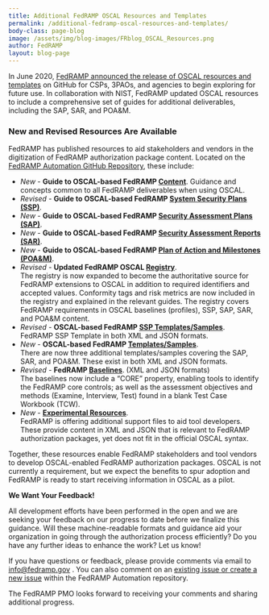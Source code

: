 ```yaml
---
title: Additional FedRAMP OSCAL Resources and Templates
permalink: /additional-fedramp-oscal-resources-and-templates/
body-class: page-blog
image: /assets/img/blog-images/FRblog_OSCAL_Resources.png
author: FedRAMP
layout: blog-page
---
```


In June 2020, <a href="https://www.fedramp.gov/using-the-fedramp-oscal-resources-and-templates/">FedRAMP announced the release of OSCAL resources and templates</a> on GitHub for CSPs, 3PAOs, and agencies to begin exploring for future use. In collaboration with NIST, FedRAMP updated OSCAL resources to include a comprehensive set of guides for additional deliverables, including the SAP, SAR, and POA&M. 

### New and Revised Resources Are Available


FedRAMP has published resources to aid stakeholders and vendors in the digitization of FedRAMP authorization package content. Located on the <a href="https://github.com/GSA/fedramp-automation">FedRAMP Automation GitHub Repository</a>, these include:


- *New* - **Guide to OSCAL-based FedRAMP <a href="https://github.com/GSA/fedramp-automation/raw/master/documents/Guide_to_OSCAL-based_FedRAMP_Content.pdf">Content</a>**. Guidance and concepts common to all FedRAMP deliverables when using OSCAL. 
- *Revised* - **Guide to OSCAL-based FedRAMP <a href="https://github.com/GSA/fedramp-automation/raw/master/documents/Guide_to_OSCAL-based_FedRAMP_System_Security_Plans_(SSP).pdf">System Security Plans (SSP)</a>**. 
- *New* - **Guide to OSCAL-based FedRAMP <a href="https://github.com/GSA/fedramp-automation/raw/master/documents/Guide_to_OSCAL-based_FedRAMP_Security_Assessment_Plans_(SAP).pdf">Security Assessment Plans (SAP)</a>**. 
- *New* - **Guide to OSCAL-based FedRAMP <a href="https://github.com/GSA/fedramp-automation/raw/master/documents/Guide_to_OSCAL-based_FedRAMP_Security_Assessment_Reports_(SAR).pdf">Security Assessment Reports (SAR)</a>**. 
- *New* - **Guide to OSCAL-based FedRAMP <a href="https://github.com/GSA/fedramp-automation/raw/master/documents/Guide_to_OSCAL-based_FedRAMP_Plan_of_Action_and_Milestones_(POAM).pdf">Plan of Action and Milestones (POA&M)</a>**. 
- *Revised* - **Updated FedRAMP OSCAL <a href="https://github.com/GSA/fedramp-automation/raw/master/documents/FedRAMP_OSCAL_Registry.xlsx">Registry</a>**. <br/>
 The registry is now expanded to become the authoritative source for FedRAMP extensions to OSCAL in addition to required identifiers and accepted values. Conformity tags and risk metrics are now included in the registry and explained in the relevant guides. The registry covers FedRAMP requirements in OSCAL baselines (profiles), SSP, SAP, SAR, and POA&M content.
- *Revised* - **OSCAL-based FedRAMP <a href="https://github.com/GSA/fedramp-automation/tree/master/templates/ssp">SSP Templates/Samples</a>**. <br/>
 FedRAMP SSP Template in both XML and JSON formats.
- *New* - **OSCAL-based FedRAMP <a href="https://github.com/GSA/fedramp-automation/tree/master/templates">Templates/Samples</a>**.<br/> 
 There are now three additional templates/samples covering the SAP, SAR, and POA&M. These exist in both XML and JSON formats.
- *Revised* - **FedRAMP <a href="https://github.com/GSA/fedramp-automation/tree/master/baselines">Baselines</a>**. (XML and JSON formats)<br/>
 The baselines now include a “CORE” property, enabling tools to identify the FedRAMP core controls; as well as the assessment objectives and methods (Examine, Interview, Test) found in a blank Test Case Workbook (TCW).
- *New* - **<a href="https://github.com/GSA/fedramp-automation/tree/master/resources">Experimental Resources</a>**. <br/>
 FedRAMP is offering additional support files to aid tool developers. These provide content in XML and JSON that is relevant to FedRAMP authorization packages, yet does not fit in the official OSCAL syntax. 

Together, these resources enable FedRAMP stakeholders and tool vendors to develop OSCAL-enabled FedRAMP authorization packages. OSCAL is not currently a requirement, but we expect the benefits to spur adoption and  FedRAMP is ready to start receiving information in OSCAL as a pilot.

**We Want Your Feedback!**

All development efforts have been performed in the open and we are seeking your feedback on our progress to date before we finalize this guidance. Will these machine-readable formats and guidance aid your organization in going through the authorization process efficiently? Do you have any further ideas to enhance the work? Let us know!

If you have questions or feedback, please provide comments via email to <a href="mailto:info@fedramp.gov">info@fedramp.gov </a>. You can also comment on an <a href="https://github.com/GSA/fedramp-automation/issues">existing issue or create a new issue</a> within the FedRAMP Automation repository. 

The FedRAMP PMO looks forward to receiving your comments and sharing additional progress.




